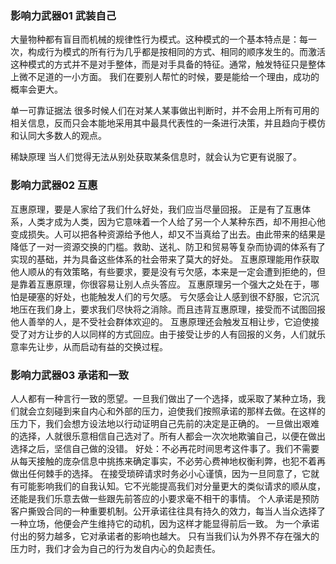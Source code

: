 ### 影响力武器01 武装自己
  大量物种都有盲目而机械的规律性行为模式。这种模式的一个基本特点是：每一次，构成行为模式的所有行为几乎都是按相同的方式、相同的顺序发生的。而激活这种模式的方式并不是对手整体，而是对手具备的特征。通常，触发特征只是整体上微不足道的一小方面。
  我们在要别人帮忙的时候，要是能给一个理由，成功的概率会更大。
  
  单一可靠证据法
  很多时候人们在对某人某事做出判断时，并不会用上所有可用的相关信息，反而只会本能地采用其中最具代表性的一条进行决策，并且趋向于模仿和认同大多数人的观点。

  稀缺原理
  当人们觉得无法从别处获取某条信息时，就会认为它更有说服了。

### 影响力武器02 互惠
  互惠原理，要是人家给了我们什么好处，我们应当尽量回报。
  正是有了互惠体系，人类才成为人类，因为它意味着一个人给了另一个人某种东西，却不用担心他变成损失。人可以把各种资源给予他人，却又不当真给了出去。由此带来的结果是降低了一对一资源交换的门槛。救助、送礼、防卫和贸易等复杂而协调的体系有了实现的基础，并为具备这些体系的社会带来了莫大的好处。
  互惠原理能用作获取他人顺从的有效策略，有些要求，要是没有亏欠感，本来是一定会遭到拒绝的，但是靠着互惠原理，你很容易让别人点头答应。
  互惠原理另一个强大之处在于，哪怕是硬塞的好处，也能触发人们的亏欠感。
  亏欠感会让人感到很不舒服，它沉沉地压在我们身上，要求我们尽快将之消除。而且违背互惠原理，接受而不试图回报他人善举的人，是不受社会群体欢迎的。
  互惠原理还会触发互相让步，它迫使接受了对方让步的人以同样的方式回应。由于接受让步的人有回报的义务，人们就乐意率先让步，从而启动有益的交换过程。

### 影响力武器03 承诺和一致
  人人都有一种言行一致的愿望。一旦我们做出了一个选择，或采取了某种立场，我们就会立刻碰到来自内心和外部的压力，迫使我们按照承诺的那样去做。在这样的压力下，我们会想方设法地以行动证明自己先前的决定是正确的。
  一旦做出艰难的选择，人就很乐意相信自己选对了。所有人都会一次次地欺骗自己，以便在做出选择之后，坚信自己做的没错。
  好处：不必再花时间思考这件事了。我们不需要从每天接触的庞杂信息中挑拣来确定事实，不必劳心费神地权衡利弊，也犯不着再做出任何棘手的选择。
  在接受琐碎请求时务必小心谨慎，因为一旦同意了，它就有可能影响我们的自我认知。它不光能提高我们对分量更大的类似请求的顺从度，还能是我们乐意去做一些跟先前答应的小要求毫不相干的事情。
  个人承诺是预防客户撕毁合同的一种重要机制。公开承诺往往具有持久的效力，每当人当众选择了一种立场，他便会产生维持它的动机，因为这样才能显得前后一致。
  为一个承诺付出的努力越多，它对承诺者的影响也越大。
  只有当我们认为外界不存在强大的压力时，我们才会为自己的行为发自内心的负起责任。